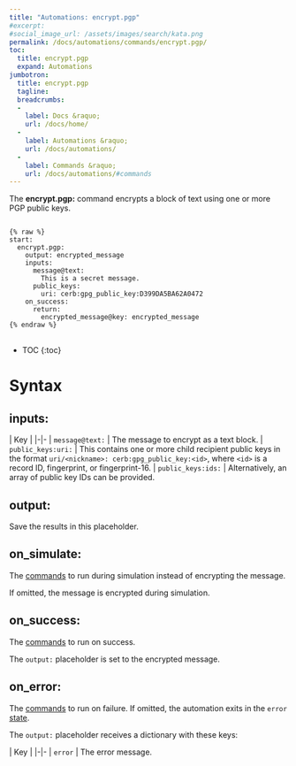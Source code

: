 ```yaml
---
title: "Automations: encrypt.pgp"
#excerpt: 
#social_image_url: /assets/images/search/kata.png
permalink: /docs/automations/commands/encrypt.pgp/
toc:
  title: encrypt.pgp
  expand: Automations
jumbotron:
  title: encrypt.pgp
  tagline: 
  breadcrumbs:
  -
    label: Docs &raquo;
    url: /docs/home/
  -
    label: Automations &raquo;
    url: /docs/automations/
  -
    label: Commands &raquo;
    url: /docs/automations/#commands
---
```


The **encrypt.pgp:** command encrypts a block of text using one or more PGP public keys.

<pre>
<code class="language-cerb">
{% raw %}
start:
  encrypt.pgp:
    output: encrypted_message
    inputs:
      message@text:
        This is a secret message.
      public_keys:
        uri: cerb:gpg_public_key:D399DA5BA62A0472
    on_success:
      return:
        encrypted_message@key: encrypted_message
{% endraw %}
</code>
</pre>

* TOC
{:toc}

# Syntax

## inputs:

| Key | 
|-|-
| `message@text:` | The message to encrypt as a text block.
| `public_keys:uri:` | This contains one or more child recipient public keys in the format `uri/<nickname>: cerb:gpg_public_key:<id>`, where `<id>` is a record ID, fingerprint, or fingerprint-16.
| `public_keys:ids:` | Alternatively, an array of public key IDs can be provided.

## output:

Save the results in this placeholder.

## on_simulate:

The [commands](/docs/automations/#commands) to run during simulation instead of encrypting the message.

If omitted, the message is encrypted during simulation.

## on_success:

The [commands](/docs/automations/#commands) to run on success.

The `output:` placeholder is set to the encrypted message.

## on_error:

The [commands](/docs/automations/#commands) to run on failure. If omitted, the automation exits in the `error` [state](/docs/automations/#exit-states).

The `output:` placeholder receives a dictionary with these keys:

| Key |
|-|-
| `error` | The error message.
